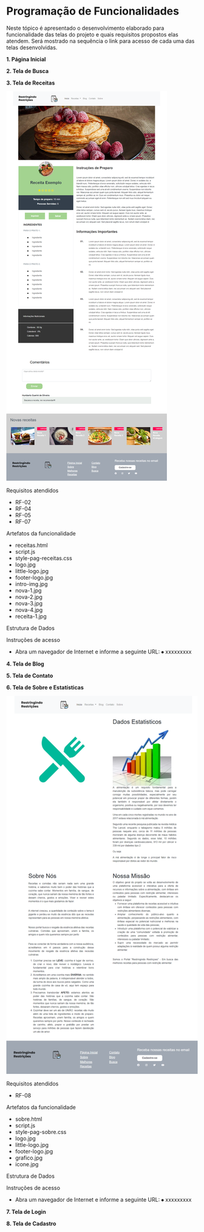 # Programação de Funcionalidades

Neste tópico é apresentado o desenvolvimento elaborado para funcionalidade das telas do projeto e quais requisitos propostos elas atendem. Será mostrado na sequência o link para acesso de cada uma das telas desenvolvidas.

**1. Página Inicial**




**2. Tela de Busca**




**3. Tela de Receitas**

![Tela de Receitas](img/pagina-receitas.png)

Requisitos atendidos
-	RF-02
-	RF-04
-	RF-05
-	RF-07 

Artefatos da funcionalidade
-	receitas.html
-	script.js
-	style-pag-receitas.css
-	logo.jpg
-	little-logo.jpg
-	footer-logo.jpg
-	intro-img.jpg
-	nova-1.jpg
-	nova-2.jpg
-	nova-3.jpg
-	nova-4.jpg
-	receita-1.jpg


Estrutura de Dados





Instruções de acesso
-	Abra um navegador de Internet e informe a seguinte URL: ⦁	xxxxxxxxx


**4. Tela de Blog**





**5. Tela de Contato**





**6. Tela de Sobre e Estatísticas**

![Tela Sobre e Estatísticas](img/pagina-sobre.png)

Requisitos atendidos
-	RF-08 

Artefatos da funcionalidade
-	sobre.html
-	script.js
-	style-pag-sobre.css
-	logo.jpg
-	little-logo.jpg
-	footer-logo.jpg
-	grafico.jpg
-	icone.jpg

Estrutura de Dados



Instruções de acesso
-	Abra um navegador de Internet e informe a seguinte URL: ⦁	xxxxxxxxx


**7. Tela de Login**





**8. Tela de Cadastro**




